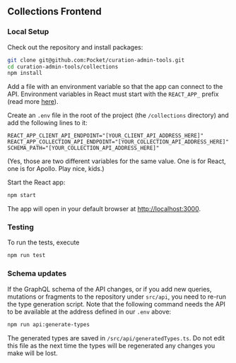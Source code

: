 ## Collections Frontend

### Local Setup

Check out the repository and install packages:

```bash
git clone git@github.com:Pocket/curation-admin-tools.git
cd curation-admin-tools/collections
npm install
```

Add a file with an environment variable so that the app can connect to the API. Environment variables in React must start with the `REACT_APP_` prefix (read more [here](https://create-react-app.dev/docs/adding-custom-environment-variables/)).

Create an `.env` file in the root of the project (the `/collections` directory) and add the following lines to it:

```dotenv
REACT_APP_CLIENT_API_ENDPOINT="[YOUR_CLIENT_API_ADDRESS_HERE]"
REACT_APP_COLLECTION_API_ENDPOINT="[YOUR_COLLECTION_API_ADDRESS_HERE]"
SCHEMA_PATH="[YOUR_COLLECTION_API_ADDRESS_HERE]"
```

(Yes, those are two different variables for the same value. One is for React, one is for Apollo. Play nice, kids.)

Start the React app:

```bash
npm start
```

The app will open in your default browser at [http://localhost:3000](http://localhost:3000).

### Testing

To run the tests, execute

```bash
npm run test
```

### Schema updates

If the GraphQL schema of the API changes, or if you add new queries, mutations or fragments to the repository under `src/api`, you need to re-run the type generation script. Note that the following command needs the API to be available at the address defined in our `.env` above:

```bash
npm run api:generate-types
```

The generated types are saved in `/src/api/generatedTypes.ts`. Do not edit this file as the next time the types will be regenerated any changes you make will be lost.
